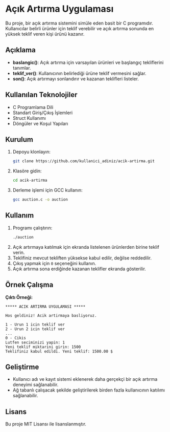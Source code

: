 # Açık Artırma Uygulaması

Bu proje, bir açık artırma sistemini simüle eden basit bir C programıdır. Kullanıcılar belirli ürünler için teklif verebilir ve açık artırma sonunda en yüksek teklif veren kişi ürünü kazanır.

## Açıklama

- **baslangic()**: Açık artırma için varsayılan ürünleri ve başlangıç tekliflerini tanımlar.
- **teklif_ver()**: Kullanıcının belirlediği ürüne teklif vermesini sağlar.
- **son()**: Açık artırmayı sonlandırır ve kazanan teklifleri listeler.

## Kullanılan Teknolojiler

- C Programlama Dili
- Standart Giriş/Çıkış İşlemleri
- Struct Kullanımı
- Döngüler ve Koşul Yapıları

## Kurulum

1. Depoyu klonlayın:
   ```bash
   git clone https://github.com/kullanici_adiniz/acik-artirma.git
   ```
2. Klasöre gidin:
   ```bash
   cd acik-artirma
   ```
3. Derleme işlemi için GCC kullanın:
   ```bash
   gcc auction.c -o auction
   ```

## Kullanım

1. Programı çalıştırın:
   ```bash
   ./auction
   ```
2. Açık artırmaya katılmak için ekranda listelenen ürünlerden birine teklif verin.
3. Teklifiniz mevcut tekliften yüksekse kabul edilir, değilse reddedilir.
4. Çıkış yapmak için `0` seçeneğini kullanın.
5. Açık artırma sona erdiğinde kazanan teklifler ekranda gösterilir.

## Örnek Çalışma

**Çıktı Örneği:**
```
***** ACIK ARTIRMA UYGULAMASI *****

Hos geldiniz! Acik artirmaya basliyoruz.

1 - Urun 1 icin teklif ver
2 - Urun 2 icin teklif ver
...
0 - Cikis
Lutfen seciminizi yapin: 1
Yeni teklif miktarini girin: 1500
Teklifiniz kabul edildi. Yeni teklif: 1500.00 $
```

## Geliştirme

- Kullanıcı adı ve kayıt sistemi eklenerek daha gerçekçi bir açık artırma deneyimi sağlanabilir.
- Ağ tabanlı çalışacak şekilde geliştirilerek birden fazla kullanıcının katılımı sağlanabilir.

## Lisans

Bu proje MIT Lisansı ile lisanslanmıştır.

